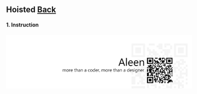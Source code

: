 ## Hoisted [**Back**](./../README.md)

#### 1. Instruction



<a href="http://aleen42.github.io/" target="_blank" ><img src="./../pic/tail.gif"></a>